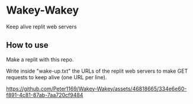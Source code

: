 # Wakey-Wakey
Keep alive replit web servers

## How to use
Make a replit with this repo.

Write inside "wake-up.txt" the URLs of the replit web servers to make GET requests to keep alive (one URL per line).

https://github.com/Peter1169/Wakey-Wakey/assets/46818665/334e6e60-f891-4c81-87ab-7aa720cf9484

